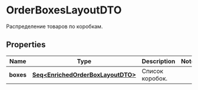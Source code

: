 

# OrderBoxesLayoutDTO

Распределение товаров по коробкам.

## Properties

Name | Type | Description | Notes
------------ | ------------- | ------------- | -------------
**boxes** | [**Seq&lt;EnrichedOrderBoxLayoutDTO&gt;**](EnrichedOrderBoxLayoutDTO.md) | Список коробок. | 



